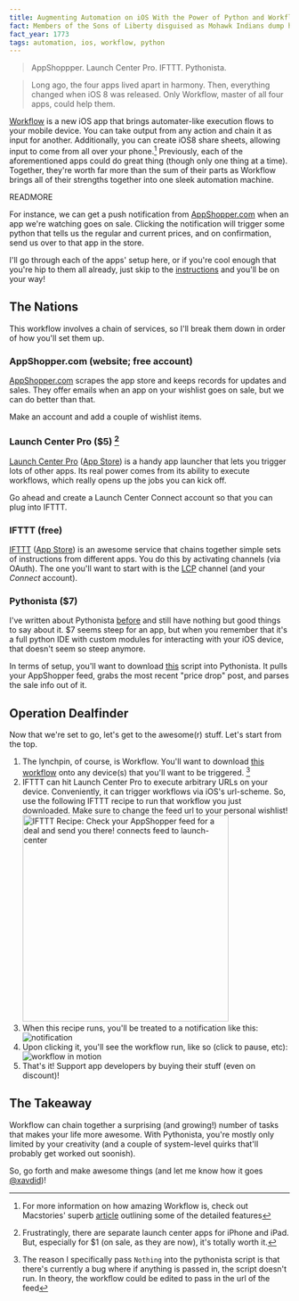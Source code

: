```yaml
---
title: Augmenting Automation on iOS With the Power of Python and Workflow
fact: Members of the Sons of Liberty disguised as Mohawk Indians dump hundreds of crates of tea into Boston harbor as a protest against the Tea Act.
fact_year: 1773
tags: automation, ios, workflow, python
---
```


> AppShoppper. Launch Center Pro. IFTTT. Pythonista.

> Long ago, the four apps lived apart in harmony. Then, everything changed when iOS 8 was released. Only Workflow, master of all four apps, could help them.

[Workflow](https://workflow.is/) is a new iOS app that brings automater-like execution flows to your mobile device. You can take output from any action and chain it as input for another. Additionally, you can create iOS8 share sheets, allowing input to come from all over your phone.[^1] Previously, each of the aforementioned apps could do great thing (though only one thing at a time). Together, they're worth far more than the sum of their parts as Workflow brings all of their strengths together into one sleek automation machine.

READMORE

For instance, we can get a push notification from [AppShopper.com](http://appshopper.com/) when an app we're watching goes on sale. Clicking the notification will trigger some python that tells us the regular and current prices, and on confirmation, send us over to that app in the store.

I'll go through each of the apps' setup here, or if you're cool enough that you're hip to them all already, just skip to the [instructions](#instructions) and you'll be on your way!

## The Nations

This workflow involves a chain of services, so I'll break them down in order of how you'll set them up.

### AppShopper.com (website; free account)

[AppShopper.com](http://appshopper.com/) scrapes the app store and keeps records for updates and sales. They offer emails when an app on your wishlist goes on sale, but we can do better than that.

Make an account and add a couple of wishlist items.

### Launch Center Pro ($5) [^2]

[Launch Center Pro](http://contrast.co/launch-center-pro/) ([App Store](https://itunes.apple.com/us/app/launch-center-pro/id532016360?mt=8)) is a handy app launcher that lets you trigger lots of other apps. Its real power comes from its ability to execute workflows, which really opens up the jobs you can kick off.

Go ahead and create a Launch Center Connect account so that you can plug into IFTTT.

### IFTTT (free)

[IFTTT](https://ifttt.com) ([App Store](https://itunes.apple.com/us/app/ifttt/id660944635?mt=8)) is an awesome service that chains together simple sets of instructions from different apps. You do this by activating channels (via OAuth). The one you'll want to start with is the [LCP](https://ifttt.com/launch_center) channel (and your _Connect_ account).

### Pythonista ($7)

I've written about Pythonista [before](/blog/2014/12/21/pythonista-power-pack.html) and still have nothing but good things to say about it. $7 seems steep for an app, but when you remember that it's a full python IDE with custom modules for interacting with your iOS device, that doesn't seem so steep anymore.

In terms of setup, you'll want to download [this](https://gist.github.com/xavdid/aad5332bfbfdf857d256) script into Pythonista. It pulls your AppShopper feed, grabs the most recent "price drop" post, and parses the sale info out of it.

## Operation Dealfinder <a name="instructions"></a>

Now that we're set to go, let's get to the awesome(r) stuff. Let's start from the top.

1. The lynchpin, of course, is Workflow. You'll want to download [this workflow](https://workflow.is/workflows/80d6f7808169407487abc646303be398) onto any device(s) that you'll want to be triggered. [^3]
2. IFTTT can hit Launch Center Pro to execute arbitrary URLs on your device. Conveniently, it can trigger workflows via iOS's url-scheme. So, use the following IFTTT recipe to run that workflow you just downloaded. Make sure to change the feed url to your personal wishlist! <br><a href="https://ifttt.com/view_embed_recipe/232743-check-your-appshopper-feed-for-a-deal-and-send-you-there" target="_blank" class="embed_recipe embed_recipe-l_57" id="embed_recipe-232743"><img src="https://ifttt.com/recipe_embed_img/232743" alt="IFTTT Recipe: Check your AppShopper feed for a deal and send you there! connects feed to launch-center" width="370px" style="max-width:100%"></a><script async type="text/javascript" src="//ifttt.com/assets/embed_recipe.js"></script>
3. When this recipe runs, you'll be treated to a notification like this: <br>![notification](http://i.imgur.com/F7Rp11U.png)
4. Upon clicking it, you'll see the workflow run, like so (click to pause, etc): <br>![workflow in motion](http://fat.gfycat.com/ConcreteSarcasticAnglerfish.gif)
5. That's it! Support app developers by buying their stuff (even on discount)!

## The Takeaway

Workflow can chain together a surprising (and growing!) number of tasks that makes your life more awesome. With Pythonista, you're mostly only limited by your creativity (and a couple of system-level quirks that'll probably get worked out soonish).

So, go forth and make awesome things (and let me know how it goes [@xavdid](https://twitter.com/xavdid))!

[^1]: For more information on how amazing Workflow is, check out Macstories' superb [article](http://www.macstories.net/reviews/workflow-review-integrated-automation-for-ios-8/) outlining some of the detailed features

[^2]: Frustratingly, there are separate launch center apps for iPhone and iPad. But, especially for $1 (on sale, as they are now), it's totally worth it.

[^3]: The reason I specifically pass `Nothing` into the pythonista script is that there's currently a bug where if anything is passed in, the script doesn't run. In theory, the workflow could be edited to pass in the url of the feed
